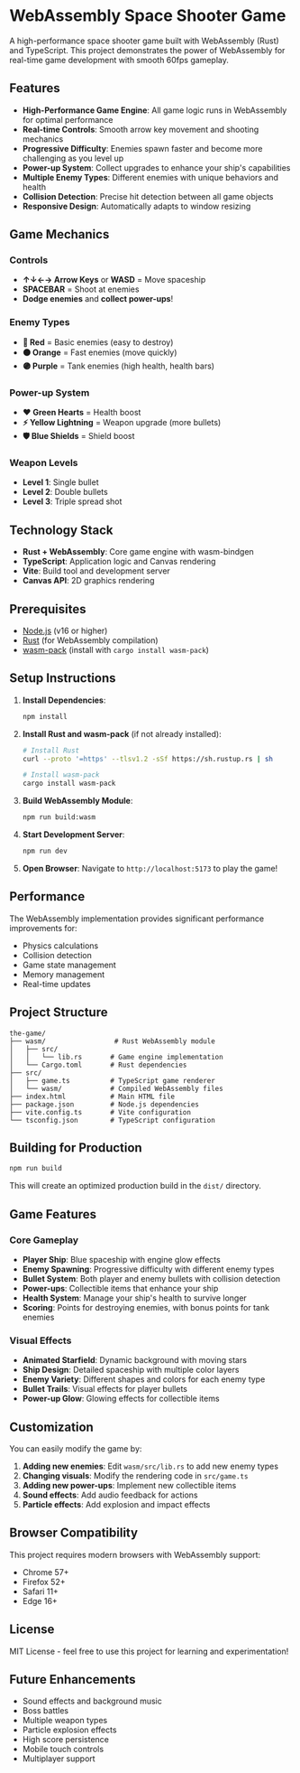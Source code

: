 # WebAssembly Space Shooter Game

A high-performance space shooter game built with WebAssembly (Rust) and TypeScript. This project demonstrates the power of WebAssembly for real-time game development with smooth 60fps gameplay.

## Features

- **High-Performance Game Engine**: All game logic runs in WebAssembly for optimal performance
- **Real-time Controls**: Smooth arrow key movement and shooting mechanics
- **Progressive Difficulty**: Enemies spawn faster and become more challenging as you level up
- **Power-up System**: Collect upgrades to enhance your ship's capabilities
- **Multiple Enemy Types**: Different enemies with unique behaviors and health
- **Collision Detection**: Precise hit detection between all game objects
- **Responsive Design**: Automatically adapts to window resizing

## Game Mechanics

### Controls

- **↑↓←→ Arrow Keys** or **WASD** = Move spaceship
- **SPACEBAR** = Shoot at enemies
- **Dodge enemies** and **collect power-ups**!

### Enemy Types

- **🔴 Red** = Basic enemies (easy to destroy)
- **🟠 Orange** = Fast enemies (move quickly)
- **🟣 Purple** = Tank enemies (high health, health bars)

### Power-up System

- **♥ Green Hearts** = Health boost
- **⚡ Yellow Lightning** = Weapon upgrade (more bullets)
- **🛡 Blue Shields** = Shield boost

### Weapon Levels

- **Level 1**: Single bullet
- **Level 2**: Double bullets
- **Level 3**: Triple spread shot

## Technology Stack

- **Rust + WebAssembly**: Core game engine with wasm-bindgen
- **TypeScript**: Application logic and Canvas rendering
- **Vite**: Build tool and development server
- **Canvas API**: 2D graphics rendering

## Prerequisites

- [Node.js](https://nodejs.org/) (v16 or higher)
- [Rust](https://rustup.rs/) (for WebAssembly compilation)
- [wasm-pack](https://rustwasm.github.io/wasm-pack/) (install with `cargo install wasm-pack`)

## Setup Instructions

1. **Install Dependencies**:

   ```bash
   npm install
   ```

2. **Install Rust and wasm-pack** (if not already installed):

   ```bash
   # Install Rust
   curl --proto '=https' --tlsv1.2 -sSf https://sh.rustup.rs | sh

   # Install wasm-pack
   cargo install wasm-pack
   ```

3. **Build WebAssembly Module**:

   ```bash
   npm run build:wasm
   ```

4. **Start Development Server**:

   ```bash
   npm run dev
   ```

5. **Open Browser**:
   Navigate to `http://localhost:5173` to play the game!

## Performance

The WebAssembly implementation provides significant performance improvements for:

- Physics calculations
- Collision detection
- Game state management
- Memory management
- Real-time updates

## Project Structure

```
the-game/
├── wasm/                 # Rust WebAssembly module
│   ├── src/
│   │   └── lib.rs       # Game engine implementation
│   └── Cargo.toml       # Rust dependencies
├── src/
│   ├── game.ts          # TypeScript game renderer
│   └── wasm/            # Compiled WebAssembly files
├── index.html           # Main HTML file
├── package.json         # Node.js dependencies
├── vite.config.ts       # Vite configuration
└── tsconfig.json        # TypeScript configuration
```

## Building for Production

```bash
npm run build
```

This will create an optimized production build in the `dist/` directory.

## Game Features

### Core Gameplay

- **Player Ship**: Blue spaceship with engine glow effects
- **Enemy Spawning**: Progressive difficulty with different enemy types
- **Bullet System**: Both player and enemy bullets with collision detection
- **Power-ups**: Collectible items that enhance your ship
- **Health System**: Manage your ship's health to survive longer
- **Scoring**: Points for destroying enemies, with bonus points for tank enemies

### Visual Effects

- **Animated Starfield**: Dynamic background with moving stars
- **Ship Design**: Detailed spaceship with multiple color layers
- **Enemy Variety**: Different shapes and colors for each enemy type
- **Bullet Trails**: Visual effects for player bullets
- **Power-up Glow**: Glowing effects for collectible items

## Customization

You can easily modify the game by:

1. **Adding new enemies**: Edit `wasm/src/lib.rs` to add new enemy types
2. **Changing visuals**: Modify the rendering code in `src/game.ts`
3. **Adding new power-ups**: Implement new collectible items
4. **Sound effects**: Add audio feedback for actions
5. **Particle effects**: Add explosion and impact effects

## Browser Compatibility

This project requires modern browsers with WebAssembly support:

- Chrome 57+
- Firefox 52+
- Safari 11+
- Edge 16+

## License

MIT License - feel free to use this project for learning and experimentation!

## Future Enhancements

- Sound effects and background music
- Boss battles
- Multiple weapon types
- Particle explosion effects
- High score persistence
- Mobile touch controls
- Multiplayer support
